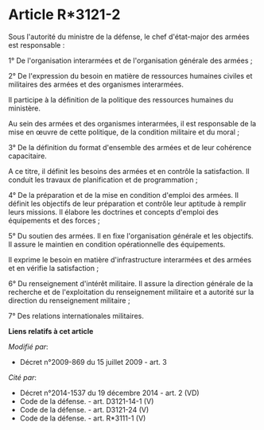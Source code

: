 # Article R*3121-2

Sous l'autorité du ministre de la défense, le chef d'état-major des armées est responsable : 

1° De l'organisation interarmées et de l'organisation générale des armées ; 

2° De l'expression du besoin en matière de ressources humaines civiles et militaires des armées et des organismes
interarmées. 

Il participe à la définition de la politique des ressources humaines du ministère. 

Au sein des armées et des organismes interarmées, il est responsable de la mise en œuvre de cette politique, de la condition
militaire et du moral ; 

3° De la définition du format d'ensemble des armées et de leur cohérence capacitaire. 

A ce titre, il définit les besoins des armées et en contrôle la satisfaction. Il conduit les travaux de planification et de
programmation ; 

4° De la préparation et de la mise en condition d'emploi des armées. Il définit les objectifs de leur préparation et contrôle
leur aptitude à remplir leurs missions. Il élabore les doctrines et concepts d'emploi des équipements et des forces ; 

5° Du soutien des armées. Il en fixe l'organisation générale et les objectifs. Il assure le maintien en condition
opérationnelle des équipements. 

Il exprime le besoin en matière d'infrastructure interarmées et des armées et en vérifie la satisfaction ; 

6° Du renseignement d'intérêt militaire. Il assure la direction générale de la recherche et de l'exploitation du
renseignement militaire et a autorité sur la direction du renseignement militaire ; 

7° Des relations internationales militaires.

**Liens relatifs à cet article**

_Modifié par_:

  - Décret n°2009-869 du 15 juillet 2009 - art. 3

_Cité par_:

  - Décret n°2014-1537 du 19 décembre 2014 - art. 2 (VD)
  - Code de la défense. - art. D3121-14-1 (V)
  - Code de la défense. - art. D3121-24 (V)
  - Code de la défense. - art. R*3111-1 (V)
